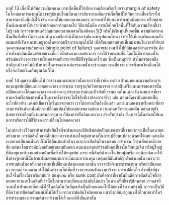 
บทที่ 13 เผื่อที่ให้กับความผิดพลาด
การเผื่อพื้นที่ให้กับความเสี่ยงหรือเรียกว่า margin of safety 
ในโลกของการลงทุนไม่ว่าจะรูปแบบไหนก็ตาม เรามักจะหลงลืมการเผื่อพื้นที่ให้กับความเสี่ยงที่เราไม่สามารถคำนึงนึกถึงได้ เช่น ตลาดให้ผลตอบเเทนลดลง อาจจะทำให้เเผนการลงทุนผิดพลาด หรือตลาดนั้นพังลงมาทำให้เรากลัวเเล้วออกจากตลาดไป วิธีเเก้นั้นคือ การเผื่อใจหรือพื้นที่ให้กับความเสี่ยงที่เราไม่รู้ เช่น การวางเเผนเเล้วลดผลตอบเเทนตลาดในอดีตลง 1/3 หรือใช้เงินทุนที่เยอะขึ้น 
ความผิดพลาดนั้นเป็นสิ่งที่เราไม่สามารถคำนวณหรือคำนึงได้เลยว่ามันจะมารูปแบบไหน เราทำได้เพียงเตรียมเเผนสักแผนมาตั้งรับ เเละทนอยู่รอดในตลาดหรือการลงทุนให้ได้ เพื่อรับผลตอบเเทนที่เหมาะสมในเวลาที่ย่ำเเย่
จุดตายของความล้มเหลว (single point of failure)
จุดตายของคนทั่วไปที่ล้มเหลวด้านการเงิน คือ การพึ่งพาเงินเดือนเพียงอย่างเดียว เพื่อสนองความต้องการ การใช้จ่ายระยะสั้น โดยไม่มีการออมที่จะสร้างช่องว่างของรายจ่ายในอนาคตกับรายจ่ายที่มีปัจจุบันเอาไว้เลย
ซึ่งเป็นเหตุที่ว่า ทำไมการออมถึงสำคัญเเม้ว่าจะไม่มีเป้าหมายในการออม เเต่การออมนั้นจะช่วยลดความเสี่ยงของการพึ่งพาเงินเดือนได้หรือจะเรียกเงินเก็บฉุกเฉินก็ได้

บทที่ 14 คุณจะเปลี่ยนไป
การวางแผนระยะยาวนั้นยากกว่าที่เราคิด เพราะเป้าหมายเเละความต้องการของมนุษย์เปลี่ยนแปลงตลอดเวลา
อย่างเช่น
รากฐานจิตวิทยามาจาก
ความฝันหรือเเผนการของเรานั้นเปลี่ยนแปลงได้ตลอดเวลา ตามช่วงอายุ ประสบการณ์เเละปัจจัยที่เราพบเจอในเเต่ละวัน แผนการที่เราคาดหวังหรือต้องการนั้น ในบาวครั้งอาจจะไม่ใช่สิ่งที่เราต้องการจริงๆ เช่น ตอนเด็ดเราฝันอยากเป็นอะไรสักอย่าง เเต่พอเมื่อเราโตขึ้นมาจะพบว่า เราไม่อยากเป็นสิ่งนั้นเเล้ว  เเละเเผนของเราหรือหน้าที่การงานการเงินต่างๆนั้นมักจะเปลี่ยนแปลงไปตามสภาพเเวดล้อม ความคาดหวังความกดดัน 
ตอนอายุยังน้อยอาจจะเลือกที่งานเเต่พออายุมาก ก็ต้องการทั้งเงินเเละเวลา สำหรับบางสิ่ง สิ่งเหล่านี้นั้นส่งผลให้เเผนการหรือการใช้ชีวิตของเราเปลี่ยนไปตลอดเวลา

ในเเต่ละช่วงชีวิตเราทำการตัดสินใจที่จะส่งผลเเละมีอิทธิพลต่อตัวตนของเราที่เราอยากจะเป็นในอนาคตอย่างมาก การตัดสินใจเเค่เล็กน้อย อาจจะส่งผลใหญ่มหาศาลในการเปลี่ยนเเปลงอนาคตได้เลย เเละเมื่อเราอยากเป็นคนนั้นเราก็ไม่ได้ตื่นเต้นกับตัวเราเเละการตัดสินใจเราเสมอ อย่างเช่น วัยรุ่นที่อยากมีรอยสัก เเต่พอโตมาระดับนึงกลับอยากลบมันออก คนเเต่งงานหย่าร้างกับคนที่เราในวัยหนุ่มจีบ หรือผู้ใหญ่ที่มีอายุมากทำงานอย่างหนักเพื่อที่จะให้หลุดพ้น ภาระ หนี้สินที่ตัวเองในวัยหนุ่มหรืออายุน้อยก่อเอาให้ 
สิ่งต่างๆเหล่านี้นั้นล้วนส่งผลต่อเเผนการเงินเเละการลงทุน 
เหตุผลที่มันสำคัญหรือส่งผลนั้น เพราะว่า การทบต้นนั้นอาศัยเวลา เเผนที่เปลี่ยนเเปลงตลอดเวลานั้น อาจจะขัดจังหวะการลงทุน หรือนำมันออกมา พาออกจากตลาด ทำให้มันทำงานไม่เต็มที่
เราควรยอมรับความจริงของการเปลี่ยนใจ สิ่งหนึ่งที่น่าสนใจในเรื่องนี้เราเรียกมันว่า ต้นทุนจม หรือ sunk cost มันคือการที่เรานั้นยึดติดการตัดสินใจที่เราเคยพยายามมาในอดีตที่เรานั้นไม่สามารถเปลี่ยนเเปลงมันได้เเล้ว ในบางครั้งที่เรารุ้สึกพลาด เราคสรที่จะละทิ้งเป้าหมายที่เคยตั้งไว้ในอดีตในวันที่คุณยังเป็นอีกคนออกไปได้อย่างไร้ความปราณี อาจจะเป็นวิธีที่ดีกว่าการยึดติดกับเเผนที่ไม่ได้เรื่องจากการตัดสินใจผิดพลาด เเล้วยิ่งกลับมาถูกมางได้ไวมากเท่าไหร่ การทำงานของการทบต้นจะทำงานได้เร็วเเละดียิ่งขึ้นเท่านั้น